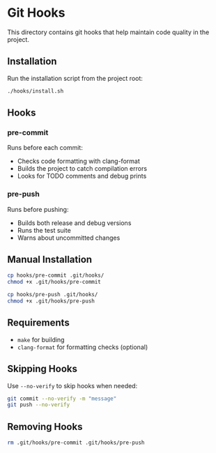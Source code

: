 # Git Hooks

This directory contains git hooks that help maintain code quality in the project.

## Installation

Run the installation script from the project root:

```bash
./hooks/install.sh
```

## Hooks

### pre-commit
Runs before each commit:
- Checks code formatting with clang-format
- Builds the project to catch compilation errors
- Looks for TODO comments and debug prints

### pre-push
Runs before pushing:
- Builds both release and debug versions
- Runs the test suite
- Warns about uncommitted changes

## Manual Installation

```bash
cp hooks/pre-commit .git/hooks/
chmod +x .git/hooks/pre-commit

cp hooks/pre-push .git/hooks/
chmod +x .git/hooks/pre-push
```

## Requirements

- `make` for building
- `clang-format` for formatting checks (optional)

## Skipping Hooks

Use `--no-verify` to skip hooks when needed:

```bash
git commit --no-verify -m "message"
git push --no-verify
```

## Removing Hooks

```bash
rm .git/hooks/pre-commit .git/hooks/pre-push
``` 